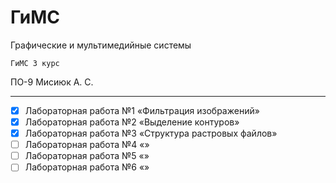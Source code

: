 # ГиМС 
Графические и мультимедийные системы

` ГиМС 3 курс `

ПО-9 Мисиюк А. С.

---

- [x] Лабораторная работа №1 «Фильтрация изображений»
- [x] Лабораторная работа №2 «Выделение контуров»
- [x] Лабораторная работа №3 «Структура растровых файлов»
- [ ] Лабораторная работа №4 «»
- [ ] Лабораторная работа №5 «»
- [ ] Лабораторная работа №6 «»
